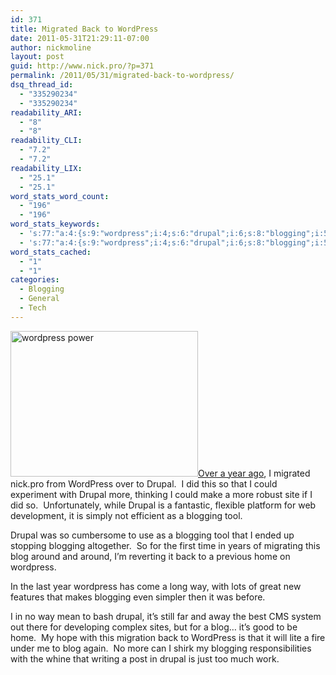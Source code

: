```yaml
---
id: 371
title: Migrated Back to WordPress
date: 2011-05-31T21:29:11-07:00
author: nickmoline
layout: post
guid: http://www.nick.pro/?p=371
permalink: /2011/05/31/migrated-back-to-wordpress/
dsq_thread_id:
  - "335290234"
  - "335290234"
readability_ARI:
  - "8"
  - "8"
readability_CLI:
  - "7.2"
  - "7.2"
readability_LIX:
  - "25.1"
  - "25.1"
word_stats_word_count:
  - "196"
  - "196"
word_stats_keywords:
  - 's:77:"a:4:{s:9:"wordpress";i:4;s:6:"drupal";i:6;s:8:"blogging";i:5;s:4:"blog";i:3;}";'
  - 's:77:"a:4:{s:9:"wordpress";i:4;s:6:"drupal";i:6;s:8:"blogging";i:5;s:4:"blog";i:3;}";'
word_stats_cached:
  - "1"
  - "1"
categories:
  - Blogging
  - General
  - Tech
---
```

<img class="alignright size-medium wp-image-373" title="wordpress power" alt="wordpress power" src="{{ site.baseurl }}/wp-content/uploads/2011/05/wordpress-plugins-300x233.jpg" width="300" height="233" data-recalc-dims="1" />[Over a year ago](https://www.nick.pro/2009/08/31/nickpro-migrated-to-drupal/ "Nick.pro Migrated to Drupal"), I migrated nick.pro from WordPress over to Drupal.  I did this so that I could experiment with Drupal more, thinking I could make a more robust site if I did so.  Unfortunately, while Drupal is a fantastic, flexible platform for web development, it is simply not efficient as a blogging tool.

Drupal was so cumbersome to use as a blogging tool that I ended up stopping blogging altogether.  So for the first time in years of migrating this blog around and around, I&#8217;m reverting it back to a previous home on wordpress.

In the last year wordpress has come a long way, with lots of great new features that makes blogging even simpler then it was before.

I in no way mean to bash drupal, it&#8217;s still far and away the best CMS system out there for developing complex sites, but for a blog&#8230; it&#8217;s good to be home.  My hope with this migration back to WordPress is that it will lite a fire under me to blog again.  No more can I shirk my blogging responsibilities with the whine that writing a post in drupal is just too much work.